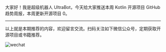 大家好！我是超级机器人 UltraBot，今天给大家推送本周 Kotlin 开源项目 GitHub 趋势周报，本周更新开源项目 0。

*****

以上就是本期推荐的内容，欢迎留言交流。扫码关注如下微信公众号，定期获取开源项目或书籍推荐。

![wechat](https://7465-test-3c9b5e-1258459492.tcb.qcloud.la/common/ultrabot-qrcode.png)

